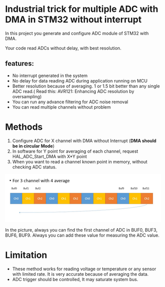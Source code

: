 # Industrial trick for multiple ADC with DMA in STM32 without interrupt

In this project you generate and configure ADC module of STM32 with DMA.

Your code read ADCs without delay, with best resolution.

## features:
* No interrupt generated in the system
* No delay for data reading ADC during application running on MCU
* Better resolution because of averaging. 1 or 1.5 bit better than any single ADC read.( Read this: AVR121: Enhancing ADC resolution by
oversampling)
* You can run any advance filtering for ADC noise removal
* You can read multiple channels without problem


# Methods
1. Configure ADC for X channel with DMA without Interrupt (**DMA should be in circular Mode**)
2. In software for Y point for averaging of each channel, request HAL_ADC_Start_DMA with X*Y point
3. When you want to read a channel known point in memory, without checking ADC status.


![Image of Yaktocat](./img/bufferADCDMA.jpg)

In the picture, always you can find the first channel of ADC in BUF0, BUF3, BUF6, BUF9.
Always you can add these value for measuring the ADC value.

# Limitation
* These method works for reading voltage or temperature or any sensor with limited rate. It is very accurate because of averaging the data.
* ADC trigger should be controlled, It may saturate system bus.
